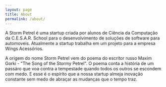 ```yaml
---
layout: page
title: About
permalink: /about/
---
```


<amp-img width="600" height="300" src="/assets/images/about.jpg"></amp-img>

A Storm Petrel é uma startup criada por alunos de Ciência da Computação da
C.E.S.A.R. School para o desenvolvimento de soluções de software para automoveis.
Atualmente a startup trabalha em um projeto para a empresa Wings Acessórios. 

A origem do nome Storm Petrel vem do poema do escritor russo Maxim Gorki - "The Song of
the Stormy Petrel". O poema conta a história de um passáro que voa contra a tempestade
quando todos os outros se escondem com medo. E esse é o espírito que a nossa startup
almeja inovação constante sem medo de abraçar as mudanças que o tempo traz.
